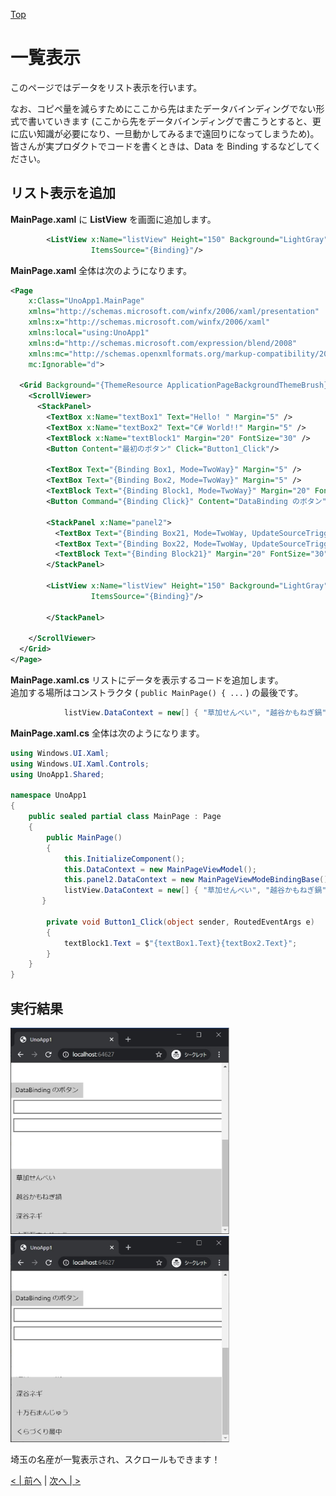 [Top](./top.md)  

# 一覧表示

このページではデータをリスト表示を行います。  

なお、コピペ量を減らすためにここから先はまたデータバインディングでない形式で書いていきます (ここから先をデータバインディングで書こうとすると、更に広い知識が必要になり、一旦動かしてみるまで遠回りになってしまうため)。皆さんが実プロダクトでコードを書くときは、Data を Binding するなどしてください。

## リスト表示を追加

**MainPage.xaml** に **ListView** を画面に追加します。

```xml
        <ListView x:Name="listView" Height="150" Background="LightGray"
                  ItemsSource="{Binding}"/>
```

**MainPage.xaml** 全体は次のようになります。

```xml
<Page
    x:Class="UnoApp1.MainPage"
    xmlns="http://schemas.microsoft.com/winfx/2006/xaml/presentation"
    xmlns:x="http://schemas.microsoft.com/winfx/2006/xaml"
    xmlns:local="using:UnoApp1"
    xmlns:d="http://schemas.microsoft.com/expression/blend/2008"
    xmlns:mc="http://schemas.openxmlformats.org/markup-compatibility/2006"
    mc:Ignorable="d">

  <Grid Background="{ThemeResource ApplicationPageBackgroundThemeBrush}">
    <ScrollViewer>
      <StackPanel>
        <TextBox x:Name="textBox1" Text="Hello! " Margin="5" />
        <TextBox x:Name="textBox2" Text="C# World!!" Margin="5" />
        <TextBlock x:Name="textBlock1" Margin="20" FontSize="30" />
        <Button Content="最初のボタン" Click="Button1_Click"/>

        <TextBox Text="{Binding Box1, Mode=TwoWay}" Margin="5" />
        <TextBox Text="{Binding Box2, Mode=TwoWay}" Margin="5" />
        <TextBlock Text="{Binding Block1, Mode=TwoWay}" Margin="20" FontSize="30" />
        <Button Command="{Binding Click}" Content="DataBinding のボタン"/>

        <StackPanel x:Name="panel2">
          <TextBox Text="{Binding Box21, Mode=TwoWay, UpdateSourceTrigger=PropertyChanged}" Margin="5" />
          <TextBox Text="{Binding Box22, Mode=TwoWay, UpdateSourceTrigger=PropertyChanged}" Margin="5" />
          <TextBlock Text="{Binding Block21}" Margin="20" FontSize="30" />
        </StackPanel>

        <ListView x:Name="listView" Height="150" Background="LightGray"
                  ItemsSource="{Binding}"/>

        </StackPanel>

    </ScrollViewer>
  </Grid>
</Page>
```

**MainPage.xaml.cs** リストにデータを表示するコードを追加します。  
追加する場所はコンストラクタ ( ```public MainPage() { ...``` ) の最後です。

```cs
            listView.DataContext = new[] { "草加せんべい", "越谷かもねぎ鍋", "深谷ネギ", "十万石まんじゅう", "くらづくり最中" };
```

**MainPage.xaml.cs** 全体は次のようになります。

```cs
using Windows.UI.Xaml;
using Windows.UI.Xaml.Controls;
using UnoApp1.Shared;

namespace UnoApp1
{
    public sealed partial class MainPage : Page
    {
        public MainPage()
        {
            this.InitializeComponent();
            this.DataContext = new MainPageViewModel();
            this.panel2.DataContext = new MainPageViewModeBindingBase();
            listView.DataContext = new[] { "草加せんべい", "越谷かもねぎ鍋", "深谷ネギ", "十万石まんじゅう", "くらづくり最中" };
       }

        private void Button1_Click(object sender, RoutedEventArgs e)
        {
            textBlock1.Text = $"{textBox1.Text}{textBox2.Text}";
        }
    }
}
```

## 実行結果

<img src="image009.jpg" width="350"/>
<img src="image010.jpg" width="350"/>

埼玉の名産が一覧表示され、スクロールもできます！

[< | 前へ](./textbook5.md) | [次へ | >](./textbook7.md)
